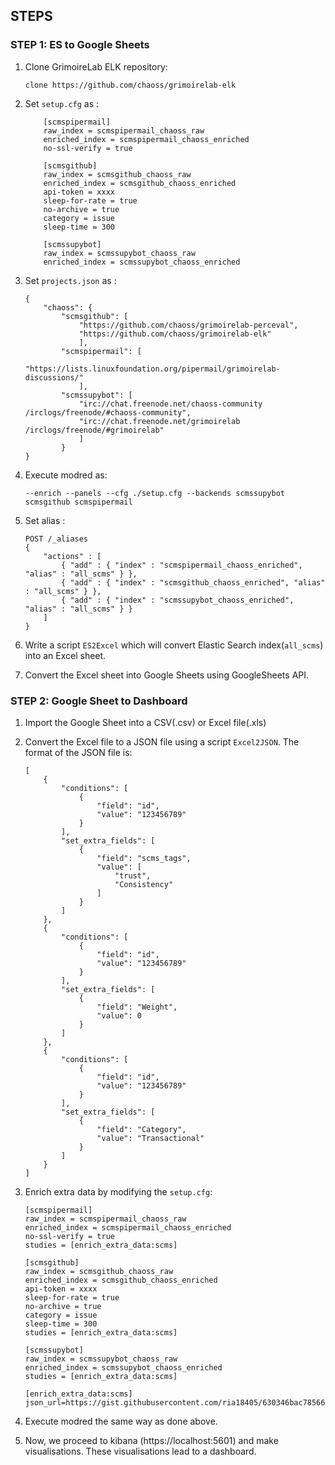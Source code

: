 ## STEPS

### STEP 1: ES to Google Sheets

1. Clone GrimoireLab ELK repository:

	`clone https://github.com/chaoss/grimoirelab-elk`

2. Set `setup.cfg` as :

	```
		[scmspipermail]
		raw_index = scmspipermail_chaoss_raw
		enriched_index = scmspipermail_chaoss_enriched
		no-ssl-verify = true

		[scmsgithub]
		raw_index = scmsgithub_chaoss_raw
		enriched_index = scmsgithub_chaoss_enriched
		api-token = xxxx
		sleep-for-rate = true
		no-archive = true
		category = issue
		sleep-time = 300

		[scmssupybot]
		raw_index = scmssupybot_chaoss_raw
		enriched_index = scmssupybot_chaoss_enriched
	```

3. Set `projects.json` as :

	```
	{
		"chaoss": {
			"scmsgithub": [
				"https://github.com/chaoss/grimoirelab-perceval",
				"https://github.com/chaoss/grimoirelab-elk"
				],
			"scmspipermail": [
				"https://lists.linuxfoundation.org/pipermail/grimoirelab-discussions/"
				],
			"scmssupybot": [
				"irc://chat.freenode.net/chaoss-community /irclogs/freenode/#chaoss-community",
				"irc://chat.freenode.net/grimoirelab /irclogs/freenode/#grimoirelab"
				]
			}
	}
	```

4. Execute modred as:

	`--enrich --panels --cfg ./setup.cfg --backends scmssupybot scmsgithub scmspipermail`

5. Set alias :
	
	```
	POST /_aliases
	{
	    "actions" : [
	        { "add" : { "index" : "scmspipermail_chaoss_enriched", "alias" : "all_scms" } },
	        { "add" : { "index" : "scmsgithub_chaoss_enriched", "alias" : "all_scms" } },
	        { "add" : { "index" : "scmssupybot_chaoss_enriched", "alias" : "all_scms" } }
	    ]
	}
	```

6. Write a script `ES2Excel` which will convert Elastic Search index(`all_scms`) into an Excel sheet.

7. Convert the Excel sheet into Google Sheets using GoogleSheets API.

### STEP 2: Google Sheet to Dashboard

1. Import the Google Sheet into a CSV(.csv) or Excel file(.xls)

2. Convert the Excel file to a JSON file using a script `Excel2JSON`. The format of the JSON file is:
	```
	[
	    {
	        "conditions": [
	            {
	                "field": "id",
	                "value": "123456789"
	            }
	        ],
	        "set_extra_fields": [
	            {
	                "field": "scms_tags",
	                "value": [
	                    "trust",
	                    "Consistency"
	                ]
	            }
	        ]
	    },
	    {
	        "conditions": [
	            {
	                "field": "id",
	                "value": "123456789"
	            }
	        ],
	        "set_extra_fields": [
	            {
	                "field": "Weight",
	                "value": 0
	            }
	        ]
	    },
	    {
	        "conditions": [
	            {
	                "field": "id",
	                "value": "123456789"
	            }
	        ],
	        "set_extra_fields": [
	            {
	                "field": "Category",
	                "value": "Transactional"
	            }
	        ]
	    }
	]
	```

3. Enrich extra data by modifying the `setup.cfg`:

	```
	[scmspipermail]
	raw_index = scmspipermail_chaoss_raw
	enriched_index = scmspipermail_chaoss_enriched
	no-ssl-verify = true
	studies = [enrich_extra_data:scms]

	[scmsgithub]
	raw_index = scmsgithub_chaoss_raw
	enriched_index = scmsgithub_chaoss_enriched
	api-token = xxxx
	sleep-for-rate = true
	no-archive = true
	category = issue
	sleep-time = 300
	studies = [enrich_extra_data:scms]

	[scmssupybot]
	raw_index = scmssupybot_chaoss_raw
	enriched_index = scmssupybot_chaoss_enriched
	studies = [enrich_extra_data:scms]

	[enrich_extra_data:scms]
	json_url=https://gist.githubusercontent.com/ria18405/630346bac7856658fd19ed63bce4d9c0/raw/61d3afc8aab75219f8ab67218ec377a641cd664b/try.json
	```

4. Execute modred the same way as done above.

5. Now, we proceed to kibana (https://localhost:5601) and make visualisations. These visualisations lead to a dashboard.